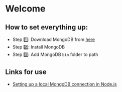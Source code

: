 # Welcome

## How to set everything up: 

- Step 1️⃣: Download MongoDB from [here](https://www.mongodb.com/try/download/community)
- Step 2️⃣: Install MongoDB 
- Step 3️⃣: Add MongoDB `bin` folder to path

## Links for use
- [Setting up a local MongoDB connection in Node.js](https://attacomsian.com/blog/nodejs-mongodb-local-connection#:~:text=Connecting%20with%20MongoDB%20native%20driver,-You%20need%20to&text=For%20a%20MongoDB%20instance%20running,MongoClient.)